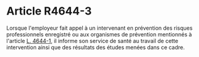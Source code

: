 # Article R4644-3

Lorsque l'employeur fait appel à un intervenant en prévention des risques professionnels enregistré ou aux organismes de prévention mentionnés à l'article [L. 4644-1][1], il informe son service de santé au travail de cette intervention ainsi que des résultats des études menées dans ce cadre.

 [1]: /affichCodeArticle.do?cidTexte=LEGITEXT000006072050&idArticle=LEGIARTI000024391549&dateTexte=&categorieLien=cid